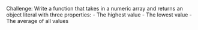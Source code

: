 Challenge: Write a function that takes in a numeric array and returns an object literal with three properties: - The highest value - The lowest value - The average of all values